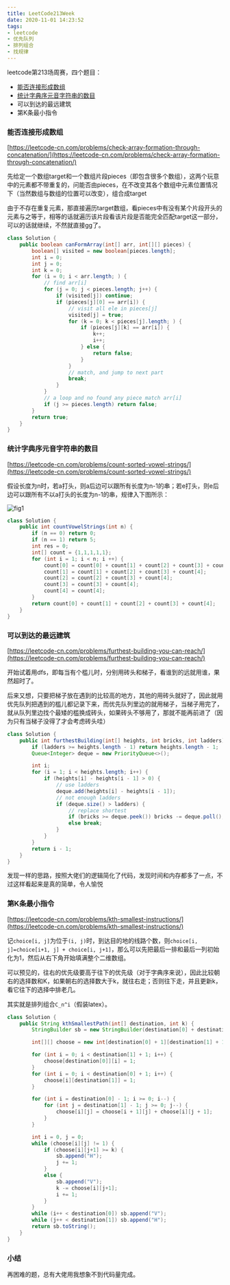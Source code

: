 ```yaml
---
title: LeetCode213Week
date: 2020-11-01 14:23:52
tags:
- leetcode
- 优先队列
- 排列组合
- 找规律
---
```


leetcode第213场周赛，四个题目：

- <a href="###能否连接形成数组">能否连接形成数组</a>
- <a href="###统计字典序元音字符串的数目">统计字典序元音字符串的数目</a>
- 可以到达的最远建筑
- 第K条最小指令

<!--more-->

### 能否连接形成数组

[https://leetcode-cn.com/problems/check-array-formation-through-concatenation/](https://leetcode-cn.com/problems/check-array-formation-through-concatenation/)

先给定一个数组target和一个数组片段pieces（即包含很多个数组），这两个玩意中的元素都不带重复的，问能否由pieces，在不改变其各个数组中元素位置情况下（当然数组与数组的位置可以改变），组合成target

由于不存在重复元素，那直接遍历target数组，看pieces中有没有某个片段开头的元素与之等于，相等的话就遍历该片段看该片段是否能完全匹配target这一部分，可以的话就继续，不然就直接gg了。

```java
class Solution {
    public boolean canFormArray(int[] arr, int[][] pieces) {
        boolean[] visited = new boolean[pieces.length];
        int i = 0;
        int j = 0;
        int k = 0;
        for (i = 0; i < arr.length; ) {
            // find arr[i]
            for (j = 0; j < pieces.length; j++) {
                if (visited[j]) continue;
                if (pieces[j][0] == arr[i]) {
                    // visit all ele in pieces[j]
                    visited[j] = true;
                    for (k = 0; k < pieces[j].length; ) {
                        if (pieces[j][k] == arr[i]) {
                            k++;
                            i++;
                        } else {
                            return false;
                        }
                    }
                    // match, and jump to next part
                    break;
                }
            }
            // a loop and no found any piece match arr[i]
            if (j >= pieces.length) return false;
        }
        return true;
    }
}
```

### 统计字典序元音字符串的数目 

[https://leetcode-cn.com/problems/count-sorted-vowel-strings/](https://leetcode-cn.com/problems/count-sorted-vowel-strings/)

假设长度为n时，若a打头，则a后边可以跟所有长度为n-1的串；若e打头，则e后边可以跟所有不以a打头的长度为n-1的串，规律入下图所示：

![fig1](fig1.png)

```java
class Solution {
    public int countVowelStrings(int n) {
        if (n == 0) return 0;
        if (n == 1) return 5;
        int res = 0;
        int[] count = {1,1,1,1,1};
        for (int i = 1; i < n; i ++) {
            count[0] = count[0] + count[1] + count[2] + count[3] + count[4];
            count[1] = count[1] + count[2] + count[3] + count[4];
            count[2] = count[2] + count[3] + count[4];
            count[3] = count[3] + count[4];
            count[4] = count[4];
        }
        return count[0] + count[1] + count[2] + count[3] + count[4];
    }
}
```

### 可以到达的最远建筑

[https://leetcode-cn.com/problems/furthest-building-you-can-reach/](https://leetcode-cn.com/problems/furthest-building-you-can-reach/)

开始试着用dfs，即每当有个槛儿时，分别用砖头和梯子，看谁到的远就用谁，果然超时了。

后来又想，只要把梯子放在遇到的比较高的地方，其他的用砖头就好了，因此就用优先队列把遇到的槛儿都记录下来，而优先队列里边的就用梯子，当梯子用完了，就从队列里边找个最矮的槛换成砖头，如果砖头不够用了，那就不能再前进了（因为只有当梯子没得了才会考虑砖头哇）

```java
class Solution {
    public int furthestBuilding(int[] heights, int bricks, int ladders) {
        if (ladders >= heights.length - 1) return heights.length - 1;
        Queue<Integer> deque = new PriorityQueue<>();

        int i;
        for (i = 1; i < heights.length; i++) {
            if (heights[i] - heights[i - 1] > 0) {
                // use ladders
                deque.add(heights[i] - heights[i - 1]);
                // not enough ladders
                if (deque.size() > ladders) {
                    // replace shortest
                    if (bricks >= deque.peek()) bricks -= deque.poll();
                    else break;
                }
            }
        }
        return i - 1;
    }
}
```

发现一样的思路，按照大佬们的逻辑简化了代码，发现时间和内存都多了一点，不过这样看起来是真的简单，令人愉悦

### 第K条最小指令

[https://leetcode-cn.com/problems/kth-smallest-instructions/](https://leetcode-cn.com/problems/kth-smallest-instructions/)

记`choice[i, j]`为位于`(i, j)`时，到达目的地的线路个数，则`choice[i, j]=choice[i+1, j] + choice[i, j+1]`，那么可以先把最后一排和最后一列初始化为1，然后从右下角开始填满整个二维数组。

可以预见的，往右的优先级要高于往下的优先级（对于字典序来说），因此比较朝右的选择数和K，如果朝右的选择数大于k，就往右走；否则往下走，并且更新k，看它往下的选择中排老几。

其实就是排列组合`C_n^i`（假装latex）。

```java
class Solution {
    public String kthSmallestPath(int[] destination, int k) {
        StringBuilder sb = new StringBuilder(destination[0] + destination[1]);

        int[][] choose = new int[destination[0] + 1][destination[1] + 1];

        for (int i = 0; i < destination[1] + 1; i++) {
            choose[destination[0]][i] = 1;
        }
        for (int i = 0; i < destination[0] + 1; i++) {
            choose[i][destination[1]] = 1;
        }

        for (int i = destination[0] - 1; i >= 0; i--) {
            for (int j = destination[1] - 1; j >= 0; j--) {
                choose[i][j] = choose[i + 1][j] + choose[i][j + 1];
            }
        }

        int i = 0, j = 0;
        while (choose[i][j] != 1) {
            if (choose[i][j+1] >= k) {
                sb.append("H");
                j += 1;
            }
            else {
                sb.append("V");
                k -= choose[i][j+1];
                i += 1;
            }
        }
        while (i++ < destination[0]) sb.append("V");
        while (j++ < destination[1]) sb.append("H");
        return sb.toString();
    }
}
```

### 小结

再困难的题，总有大佬用我想象不到代码量完成。
